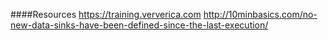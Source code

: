 ####Resources
https://training.ververica.com
http://10minbasics.com/no-new-data-sinks-have-been-defined-since-the-last-execution/

